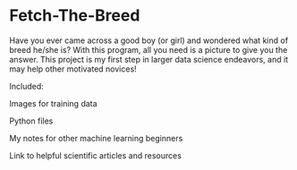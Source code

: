 # Fetch-The-Breed
Have you ever came across a good boy (or girl) and wondered what kind of breed he/she is? With this program, all you need is a picture to give you the answer. This project is my first step in larger data science endeavors, and it may help other motivated novices!

Included:

Images for training data

Python files

My notes for other machine learning beginners

Link to helpful scientific articles and resources
